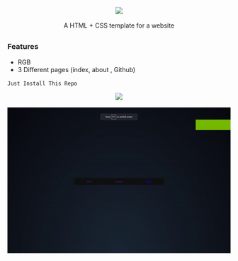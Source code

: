<!-- Zphisher -->

<p align="center">
  <img src="3.gif">
</p>




<p align="center">A HTML + CSS template for a website</p>

##

### Features

- RGB
- 3 Different pages (index, about , Github)



```
Just Install This Repo 
```

<p align="center">
<img src="index.gif"/>
</p>

<p align="center">
<img src="about.gif"/>
</p>

